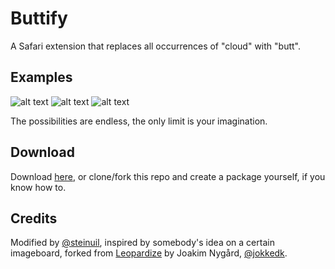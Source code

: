 Buttify
=======
A Safari extension that replaces all occurrences of "cloud" with "butt".

Examples
--------
![alt text](http://i.imgur.com/xXwx8Gn.png "If this is what you're seeing you're alright.")
![alt text](http://i.imgur.com/XNaGvDG.png "A page where Buttify can fully demonstrate its capabilities.")
![alt text](http://i.imgur.com/mTmYR8o.png "Ditto.")

The possibilities are endless, the only limit is your imagination.

Download
--------
Download [here](https://github.com/steinuil/Buttify/releases/), or clone/fork this repo and create a package yourself, if you know how to.

Credits
-------
Modified by [@steinuil](https://twitter.com/steinuil), inspired by somebody's idea on a certain imageboard, forked from [Leopardize](https://github.com/jokkedk/Leopardize-safari-extension) by Joakim Nygård, [@jokkedk](http://twitter.com/jokkedk).
